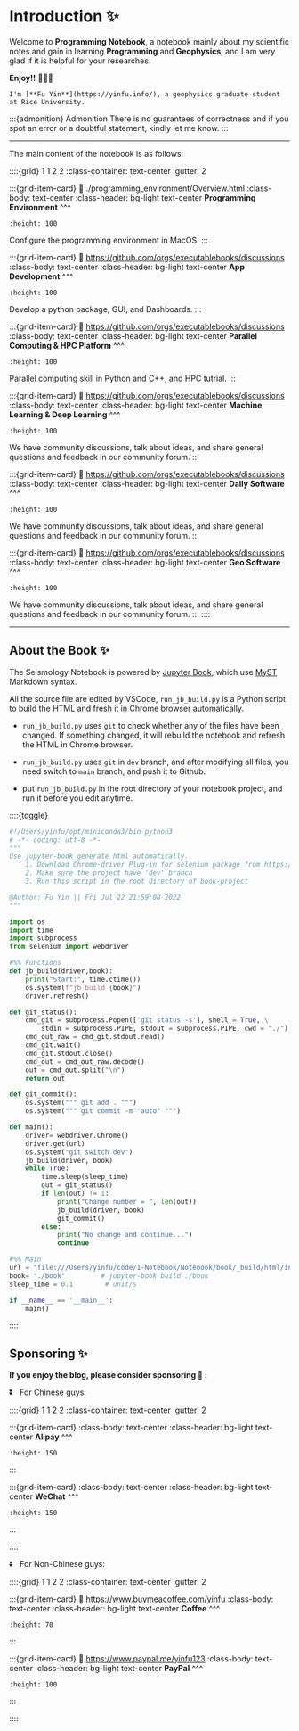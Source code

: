 # Introduction ✨

Welcome to **Programming Notebook**, a notebook mainly about my scientific notes and gain in learning **Programming** and **Geophysics**, and I am very glad if it is helpful for your researches. 

**Enjoy!!** 👋👋👋

```{margin} About Author
I'm [**Fu Yin**](https://yinfu.info/), a geophysics graduate student at Rice University.
```

:::{admonition} Admonition
There is no guarantees of correctness and if you spot an error or a doubtful statement, kindly let me know.
:::


---
The main content of the notebook is as follows:


::::{grid} 1 1 2 2
:class-container: text-center
:gutter: 2



:::{grid-item-card}
:link: ./programming_environment/Overview.html
:class-body: text-center
:class-header: bg-light text-center
**Programming Environment**
^^^
```{image} ./intro_files/macos.jpg
:height: 100
```
Configure the programming environment in MacOS.
:::




:::{grid-item-card}
:link: https://github.com/orgs/executablebooks/discussions
:class-body: text-center
:class-header: bg-light text-center
**App Development**
^^^
```{image} ./intro_files/pyside6.png
:height: 100
```
Develop a python package, GUI, and Dashboards.
:::



:::{grid-item-card}
:link: https://github.com/orgs/executablebooks/discussions
:class-body: text-center
:class-header: bg-light text-center
**Parallel Computing & HPC Platform**
^^^

```{image} ./intro_files/hpc.webp
:height: 100
```

Parallel computing skill in Python and C++, and HPC tutrial.
:::



:::{grid-item-card}
:link: https://github.com/orgs/executablebooks/discussions
:class-body: text-center
:class-header: bg-light text-center
**Machine Learning & Deep Learning**
^^^

```{image} ./intro_files/network.jpg
:height: 100
```

We have community discussions, talk about ideas, and share general questions and feedback in our community forum.
:::



:::{grid-item-card}
:link: https://github.com/orgs/executablebooks/discussions
:class-body: text-center
:class-header: bg-light text-center
**Daily Software**
^^^

```{image} ./intro_files/software.webp
:height: 100
```

We have community discussions, talk about ideas, and share general questions and feedback in our community forum.
:::



:::{grid-item-card}
:link: https://github.com/orgs/executablebooks/discussions
:class-body: text-center
:class-header: bg-light text-center
**Geo Software**
^^^

```{image} ./intro_files/specfem3d.jpg
:height: 100
```

We have community discussions, talk about ideas, and share general questions and feedback in our community forum.
:::
::::

---












## About the Book ✨

The Seismology Notebook is powered by [Jupyter Book](https://jupyterbook.org/en/stable/intro.html), which use [MyST](https://sphinx-design.readthedocs.io/en/sbt-theme/grids.html) Markdown syntax.


All the source file are edited by VSCode, `run_jb_build.py` is a Python script to build the HTML and fresh it in Chrome browser automatically. 

- `run_jb_build.py` uses `git` to check whether any of the files have been changed. If something changed, it will rebuild the notebook and refresh the HTML in Chrome browser.

- `run_jb_build.py` uses `git` in `dev` branch, and after modifying all files, you need switch to `main` branch, and push it to Github.

- put `run_jb_build.py` in the root directory of your notebook project, and run it before you edit anytime.

::::{toggle}
```python
#!/Users/yinfu/opt/miniconda3/bin python3
# -*- coding: utf-8 -*-
"""
Use jupyter-book generate html automatically.
    1. Download Chrome-driver Plug-in for selenium package from https://chromedriver.chromium.org/
    2. Make sure the project have 'dev' branch
    3. Run this script in the root directory of book-project

@Author: Fu Yin || Fri Jul 22 21:59:08 2022
"""

import os
import time
import subprocess
from selenium import webdriver

#%% Functions
def jb_build(driver,book):
    print("Start:", time.ctime())
    os.system(f"jb build {book}")
    driver.refresh()

def git_status():
    cmd_git = subprocess.Popen(['git status -s'], shell = True, \
        stdin = subprocess.PIPE, stdout = subprocess.PIPE, cwd = "./")  
    cmd_out_raw = cmd_git.stdout.read()
    cmd_git.wait()
    cmd_git.stdout.close()
    cmd_out = cmd_out_raw.decode()
    out = cmd_out.split("\n")
    return out

def git_commit():
    os.system(""" git add . """)
    os.system(""" git commit -m "auto" """)

def main():
    driver= webdriver.Chrome()
    driver.get(url)
    os.system("git switch dev")
    jb_build(driver, book)
    while True:
        time.sleep(sleep_time)
        out = git_status() 
        if len(out) != 1:
            print("Change number = ", len(out))
            jb_build(driver, book)
            git_commit()
        else:
            print("No change and continue...")
            continue

#%% Main
url = "file:///Users/yinfu/code/1-Notebook/Notebook/book/_build/html/intro.html"
book= "./book"         # jupyter-book build ./book
sleep_time = 0.1        # unit/s

if __name__ == '__main__':
    main()
```
::::







## Sponsoring ✨
**If you enjoy the blog, please consider sponsoring 🍿 :**

⏬ &nbsp; For Chinese guys:

::::{grid} 1 1 2 2
:class-container: text-center
:gutter: 2

:::{grid-item-card}
:class-body: text-center
:class-header: bg-light text-center
**Alipay**
^^^
```{image} ./intro_files/Alipay.jpg
:height: 150
```
:::

:::{grid-item-card}
:class-body: text-center
:class-header: bg-light text-center
**WeChat**
^^^
```{image} ./intro_files/WeChat.jpg
:height: 150
```
:::

::::



⏬ &nbsp; For Non-Chinese guys:

::::{grid} 1 1 2 2
:class-container: text-center
:gutter: 2

:::{grid-item-card}
:link: https://www.buymeacoffee.com/yinfu
:class-body: text-center
:class-header: bg-light text-center
**Coffee**
^^^
```{image} https://user-images.githubusercontent.com/1376749/120938564-50c59780-c6e1-11eb-814f-22a0399623c5.png
:height: 70
```
:::

:::{grid-item-card}
:link: https://www.paypal.me/yinfu123
:class-body: text-center
:class-header: bg-light text-center
**PayPal**
^^^
```{image} https://cdn.jsdelivr.net/gh/twolfson/paypal-github-button@1.0.0/dist/button.svg
:height: 100
```
:::

::::






